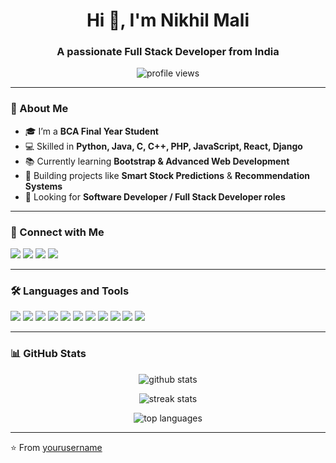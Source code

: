 <h1 align="center">Hi 👋, I'm Nikhil Mali</h1>
<h3 align="center">A passionate Full Stack Developer from India</h3>

<p align="center">
  <img src="https://komarev.com/ghpvc/?username=yourusername&label=Profile%20views&color=0e75b6&style=flat" alt="profile views" />
</p>

---

### 🌟 About Me
- 🎓 I’m a **BCA Final Year Student**
- 💻 Skilled in **Python, Java, C, C++, PHP, JavaScript, React, Django**
- 📚 Currently learning **Bootstrap & Advanced Web Development**
- 🚀 Building projects like **Smart Stock Predictions** & **Recommendation Systems**
- 💼 Looking for **Software Developer / Full Stack Developer roles**

---

### 🔗 Connect with Me
<p align="left">
<a href="https://linkedin.com/in/your-linkedin" target="blank"><img src="https://img.shields.io/badge/-LinkedIn-blue?logo=linkedin&style=for-the-badge" /></a>
<a href="mailto:yourmail@gmail.com"><img src="https://img.shields.io/badge/-Gmail-red?logo=gmail&style=for-the-badge" /></a>
<a href="https://twitter.com/yourtwitter" target="blank"><img src="https://img.shields.io/badge/-Twitter-blue?logo=twitter&style=for-the-badge" /></a>
<a href="https://yourportfolio.com" target="blank"><img src="https://img.shields.io/badge/-Portfolio-black?logo=web&style=for-the-badge" /></a>
</p>

---

### 🛠️ Languages and Tools
<p align="left">
<img src="https://img.shields.io/badge/Python-3776AB?style=for-the-badge&logo=python&logoColor=white"/>
<img src="https://img.shields.io/badge/Java-ED8B00?style=for-the-badge&logo=java&logoColor=white"/>
<img src="https://img.shields.io/badge/C-00599C?style=for-the-badge&logo=c&logoColor=white"/>
<img src="https://img.shields.io/badge/C++-00599C?style=for-the-badge&logo=c%2B%2B&logoColor=white"/>
<img src="https://img.shields.io/badge/PHP-777BB4?style=for-the-badge&logo=php&logoColor=white"/>
<img src="https://img.shields.io/badge/MySQL-4479A1?style=for-the-badge&logo=mysql&logoColor=white"/>
<img src="https://img.shields.io/badge/React-20232A?style=for-the-badge&logo=react&logoColor=61DAFB"/>
<img src="https://img.shields.io/badge/Django-092E20?style=for-the-badge&logo=django&logoColor=white"/>
<img src="https://img.shields.io/badge/HTML5-E34F26?style=for-the-badge&logo=html5&logoColor=white"/>
<img src="https://img.shields.io/badge/CSS3-1572B6?style=for-the-badge&logo=css3&logoColor=white"/>
<img src="https://img.shields.io/badge/JavaScript-F7DF1E?style=for-the-badge&logo=javascript&logoColor=black"/>
</p>

---

### 📊 GitHub Stats
<p align="center">
  <img src="https://github-readme-stats.vercel.app/api?username=yourusername&show_icons=true&theme=radical" alt="github stats" />
</p>

<p align="center">
  <img src="https://github-readme-streak-stats.herokuapp.com/?user=yourusername&theme=radical" alt="streak stats" />
</p>

<p align="center">
  <img src="https://github-readme-stats.vercel.app/api/top-langs/?username=yourusername&layout=compact&theme=radical" alt="top languages" />
</p>

---

⭐️ From [yourusername](https://github.com/yourusername)
